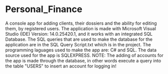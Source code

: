 # Personal_Finance
A console app for adding clients, their dossiers and the ability for editing them, by registered users.
The application is made with Microsoft Visual Studio (IDE) Version: 14.0.25420.1, and it works with an integrated SQL Database.
The SQL queries that are used to make the database for the application are in the SQL Query Script.txt which is in the project.
The programming laguages used to make the app are: C# and SQL.
The data source used for the app is SQLEXPRESS.
NOTE: The adding of accounts for the app is made through the database, in other words execute a query into the table "USERS" to insert an account for logging in!

